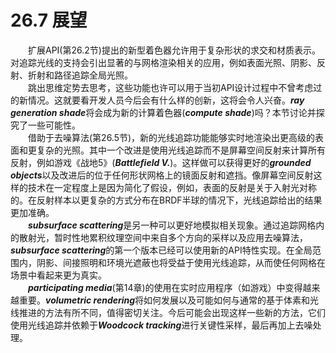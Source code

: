 # 26.7 展望
&emsp;&emsp;扩展API(第26.2节)提出的新型着色器允许用于复杂形状的求交和材质表示。对追踪光线的支持会引出显著的与网格渲染相关的应用，例如表面光照、阴影、反射、折射和路径追踪全局光照。  
&emsp;&emsp;跳出思维定势去思考，这些功能也许可以用于当初API设计过程中不曾考虑过的新情况。这就要看开发人员今后会有什么样的创新，这将会令人兴奋。***ray generation shade***将会成为新的计算着色器(***compute shade***)吗？本节讨论并探究了一些可能性。  
&emsp;&emsp;借助于去噪算法(第26.5节)，新的光线追踪功能能够实时地渲染出更高级的表面和更复杂的光照。其中一个改进是使用光线追踪而不是屏幕空间反射来计算所有反射，例如游戏《战地5》(***Battlefield V.***)。这样做可以获得更好的***grounded objects***以及改进后的位于任何形状网格上的镜面反射和遮挡。像屏幕空间反射这样的技术在一定程度上是因为简化了假设，例如，表面的反射是关于入射光对称的。在反射样本以更复杂的方式分布在BRDF半球的情况下，光线追踪给出的结果更加准确。  
&emsp;&emsp;***subsurface scattering***是另一种可以更好地模拟相关现象。通过追踪网格内的散射光，暂时性地累积纹理空间中来自多个方向的采样以及应用去噪算法，***subsurface scattering***的第一个版本已经可以使用新的API特性实现。在全局范围内，阴影、间接照明和环境光遮蔽也将受益于使用光线追踪，从而使任何网格在场景中看起来更为真实。  
&emsp;&emsp;***participating media***(第14章)的使用在实时应用程序（如游戏）中变得越来越重要。***volumetric rendering***将如何发展以及可能如何与通常的基于体素和光线推进的方法有所不同，值得密切关注。今后可能会出现这样一些新的方法，它们使用光线追踪并依赖于***Woodcock tracking***进行关键性采样，最后再加上去噪处理。
